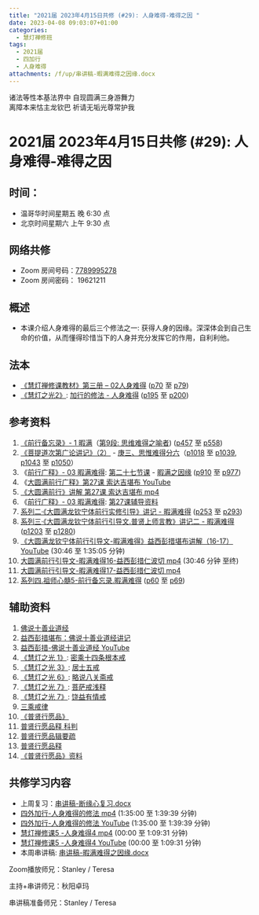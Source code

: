```yaml
---
title: "2021届 2023年4月15日共修 (#29): 人身难得-难得之因 "
date: 2023-04-08 09:03:07+01:00
categories:
  - 慧灯禅修班
tags:
  - 2021届
  - 四加行
  - 人身难得
attachments: /f/up/串讲稿-暇满难得之因缘.docx
---
```

<!--StartFragment-->

诸法等性本基法界中 自现圆满三身游舞力\
离障本来怙主龙钦巴 祈请无垢光尊常护我

# 2021届 2023年4月15日共修 (#29): 人身难得-难得之因

## 时间：

* 温哥华时间星期五 晚 6:30 点
* 北京时间星期六 上午 9:30 点

## 网络共修

* Zoom 房间号码：[7789995278](https://us02web.zoom.us/j/7789995278?pwd=VjZmbWJFY2k2K0E5RVB2cTNIQmhqUT09)
* Zoom 房间密码： 19621211

## 概述

* 本课介绍人身难得的最后三个修法之一: 获得人身的因缘。深深体会到自己生命的价值，从而懂得珍惜当下的人身并充分发挥它的作用，自利利他。

## 法本

* [《](https://huidengchanxiu.net/refs/qxgs/qxgs-03xm)[慧灯禅修课教材](https://huidengchanxiu.net/books/b3/3-02)[》](https://huidengchanxiu.net/books/dymqx/#%E4%B8%80%E6%9A%87%E6%BB%A1%E9%9A%BE%E5%BE%97)[第三册 – 02人身难得](https://huidengchanxiu.net/books/b3/3-02) ([p70](https://huidengchanxiu.net/books/b3/3-02/#p70) 至 [p79](https://huidengchanxiu.net/books/b3/3-02/#p79))
* [《慧灯之光2》](https://huidengchanxiu.net/refs/hdzg/02): [加行的修法 - 人身难得](https://huidengchanxiu.net/refs/hdzg/02#%E5%8A%A0%E8%A1%8C%E7%9A%84%E4%BF%AE%E6%B3%95------%E4%BA%BA%E8%BA%AB%E9%9A%BE%E5%BE%97) ([p195](https://huidengchanxiu.net/refs/hdzg/02/#p195) 至 [p200](https://huidengchanxiu.net/refs/hdzg/02/#p200))

## 参考资料

1. [《前行备忘录》- 1 暇满](https://huidengchanxiu.net/refs/qxbwl/qxxl4-01xm)（[第9段: 思维难得之喻者](https://huidengchanxiu.net/refs/qxbwl/qxxl4-01xm/#%E6%80%9D%E7%BB%B4%E9%9A%BE%E5%BE%97%E4%B9%8B%E5%96%BB%E8%80%85%E4%BE%9D%E7%AA%8D%E8%AF%80%E4%B9%8B%E8%A7%84%E9%A6%96%E5%85%88%E9%9C%80%E8%A6%81%E7%94%B1%E5%9B%A0%E9%97%A8%E6%80%9D%E7%BB%B4%E9%9A%BE%E5%BE%97)) ([p457](https://huidengchanxiu.net/refs/qxbwl/qxxl4-01xm/#p457) 至 [p558](https://huidengchanxiu.net/refs/qxbwl/qxxl4-01xm/#p558))
2. [《菩提道次第广论讲记》（2）](https://huidengchanxiu.net/refs/ptdcdgl/2) - [庚三、思惟难得分六](https://huidengchanxiu.net/refs/ptdcdgl/2/#%E5%BA%9A%E4%B8%89%E6%80%9D%E6%83%9F%E9%9A%BE%E5%BE%97%E5%88%86%E5%85%AD-%E9%9A%BE%E5%BE%97%E4%B9%8B%E5%96%BB--%E9%9A%BE%E5%BE%97%E4%B9%8B%E7%90%86--%E6%80%9D%E5%B7%B2%E5%8A%9D%E5%8F%96%E5%BF%83%E8%A6%81--%E5%A6%82%E6%98%AF%E6%80%9D%E6%83%9F%E4%B9%8B%E4%BF%AE%E9%87%8F--%E5%85%B7%E6%9C%89%E5%9B%9B%E7%A7%8D%E5%B7%AE%E5%88%AB%E4%BF%AE%E8%A1%8C%E4%B9%8B%E7%9B%B8--%E5%8A%A3%E6%85%A7%E8%80%85%E5%B0%86%E6%8A%A4%E4%BF%AE%E4%B9%A0%E4%B9%8B%E7%9B%B8)（[p1018](https://huidengchanxiu.net/refs/ptdcdgl/2/#p1018) 至 [p1039](https://huidengchanxiu.net/refs/ptdcdgl/2/#p1039), [p1043](https://huidengchanxiu.net/refs/ptdcdgl/2/#p1043) 至 [p1050](https://huidengchanxiu.net/refs/ptdcdgl/2/#p1050)）
3. 《[前行广释》- 03 暇满难得](https://huidengchanxiu.net/refs/qxgs/qxgs-03xm): [第二十七节课](https://huidengchanxiu.net/refs/qxgs/qxgs-03xm/#%E7%AC%AC%E4%BA%8C%E5%8D%81%E4%B8%83%E8%8A%82%E8%AF%BE) - [暇满之因缘](https://huidengchanxiu.net/refs/qxgs/qxgs-03xm/#%E6%9A%87%E6%BB%A1%E4%B9%8B%E5%9B%A0%E7%BC%98) ([p910](https://huidengchanxiu.net/refs/qxgs/qxgs-03xm/#p910) 至 [p977](https://huidengchanxiu.net/refs/qxgs/qxgs-03xm/#p977))
4. 《[大圆满前行广释》第27课 索达吉堪布 YouTube](https://www.youtube.com/watch?v=rk_g_e0zyS8)
5. [《大圆满前行》讲解 第27课 索达吉堪布 mp4](https://s3.ca-central-1.wasabisys.com/hddata/f.huidengchanxiu.net/jmy/007-%e5%a4%a7%e5%9c%86%e6%bb%a1%e5%89%8d%e8%a1%8c%e5%b9%bf%e9%87%8a/007-%e5%89%8d%e8%a1%8c%e5%b9%bf%e9%87%8a%e8%a7%86%e9%a2%91/%e3%80%8a%e5%a4%a7%e5%9c%86%e6%bb%a1%e5%89%8d%e8%a1%8c%e3%80%8b%e8%ae%b2%e8%a7%a3%e7%ac%ac27%e8%af%be.mp4)
6. 《[前行广释》- 03 暇满难得](https://huidengchanxiu.net/refs/qxgs/fudao/qxgsfd-03xm): [第27课辅导资料](https://huidengchanxiu.net/refs/qxgs/fudao/qxgsfd-03xm/#%E5%89%8D%E8%A1%8C%E5%B9%BF%E9%87%8A%E7%AC%AC27%E8%AF%BE%E8%BE%85%E5%AF%BC%E8%B5%84%E6%96%99)
7. [系列二·《大圆满龙钦宁体前行实修引导》讲记 - 暇满难得](https://huidengchanxiu.net/refs/xmfw/s2-sxyd1-xmnd) ([p253](https://huidengchanxiu.net/refs/xmfw/s2-sxyd1-xmnd/#p253) 至 [p293](https://huidengchanxiu.net/refs/xmfw/s2-sxyd1-xmnd/#p293))
8. [系列三·《大圆满龙钦宁体前行引导文.普贤上师言教》讲记二 - 暇满难得](https://huidengchanxiu.net/refs/xmfw/s3-ydw2-xmnd) ([p1203](https://huidengchanxiu.net/refs/xmfw/s3-ydw2-xmnd/#p1203) 至 [p1280](https://huidengchanxiu.net/refs/xmfw/s3-ydw2-xmnd/#p1280))
9. [《大圆满龙钦宁体前行引导文-暇满难得》益西彭措堪布讲解（16-17）YouTube](https://www.youtube.com/watch?v=vk3FuPC-eSY&list=PLvhysUtdbxCAKDBe4N20fTCJrrn_T2MkW&index=12) (30:46 至 1:35:05 分钟)
10. [大圆满前行引导文-暇满难得16-益西彭措仁波切 mp4](https://s3.ca-central-1.wasabisys.com/hddata/f.huidengchanxiu.net/jmy/xmfw/s3/02/%e5%89%8d%e8%a1%8c%e5%bc%95%e5%af%bc%e6%96%87-%e6%9a%87%e6%bb%a1%e9%9a%be%e5%be%9716.mp4) (30:46 分钟 至终)
11. [大圆满前行引导文-暇满难得17-益西彭措仁波切 mp4](https://s3.ca-central-1.wasabisys.com/hddata/f.huidengchanxiu.net/jmy/xmfw/s3/02/%e5%89%8d%e8%a1%8c%e5%bc%95%e5%af%bc%e6%96%87-%e6%9a%87%e6%bb%a1%e9%9a%be%e5%be%9717.mp4) 
12. [系列四.祖师心髓5-前行备忘录.暇满难得](https://huidengchanxiu.net/refs/xmfw/s4-zsxs5-qxbwl-xmnd) ([p60](https://huidengchanxiu.net/refs/xmfw/s4-zsxs5-qxbwl-xmnd/#p60) 至 [p69](https://huidengchanxiu.net/refs/xmfw/s4-zsxs5-qxbwl-xmnd/#p69))

<!--StartFragment-->

## 辅助资料

<!--EndFragment-->

1. [佛说十善业道经](https://baike.baidu.com/item/%E4%BD%9B%E8%AF%B4%E5%8D%81%E5%96%84%E4%B8%9A%E9%81%93%E7%BB%8F/454918)
2. [益西彭措堪布：佛说十善业道经讲记](/f/up/益西彭措堪布：佛说十善业道经讲记.docx)
3. [益西彭措-佛说十善业道经 YouTube](https://www.youtube.com/playlist?list=PLtEwQduXGXhQlDVG4Pu7HCO2Vw3BgZWpb)
4. [《慧灯之光 1》](https://s3.ca-central-1.wasabisys.com/hddata/f.huidengchanxiu.net/refs/hdzg/01): [密乘十四条根本戒](https://s3.ca-central-1.wasabisys.com/hddata/f.huidengchanxiu.net/refs/hdzg/01#%E5%AF%86%E4%B9%98%E5%8D%81%E5%9B%9B%E6%9D%A1%E6%A0%B9%E6%9C%AC%E6%88%92)
5. [《慧灯之光 3》](https://s3.ca-central-1.wasabisys.com/hddata/f.huidengchanxiu.net/refs/hdzg/03): [居士五戒](https://s3.ca-central-1.wasabisys.com/hddata/f.huidengchanxiu.net/refs/hdzg/03#%E5%B1%85%E5%A3%AB%E4%BA%94%E6%88%92)[](https://s3.ca-central-1.wasabisys.com/hddata/f.huidengchanxiu.net/refs/hdzg/07)
6. [《慧灯之光 6》](https://s3.ca-central-1.wasabisys.com/hddata/f.huidengchanxiu.net/refs/hdzg/06): [略说八关斋戒](https://s3.ca-central-1.wasabisys.com/hddata/f.huidengchanxiu.net/refs/hdzg/06#%E7%95%A5%E8%AF%B4%E5%85%AB%E5%85%B3%E6%96%8B%E6%88%92)
7. [《慧灯之光 7》](https://s3.ca-central-1.wasabisys.com/hddata/f.huidengchanxiu.net/refs/hdzg/07): [菩萨戒浅释](https://s3.ca-central-1.wasabisys.com/hddata/f.huidengchanxiu.net/refs/hdzg/07/#%E8%8F%A9%E8%90%A8%E6%88%92%E6%B5%85%E9%87%8A)
8. [《慧灯之光 7》](https://s3.ca-central-1.wasabisys.com/hddata/f.huidengchanxiu.net/refs/hdzg/07): [饶益有情戒](https://s3.ca-central-1.wasabisys.com/hddata/f.huidengchanxiu.net/refs/hdzg/08/#%E9%A5%B6%E7%9B%8A%E6%9C%89%E6%83%85%E6%88%92)
9. [三乘戒律](https://fohuifayu.com/index.php/huideng-jiangtang/sancheng-jielv)
10. [《普贤行愿品》](https://mingguang.im/reading/%E6%99%AE%E8%B4%A4%E8%A1%8C%E6%84%BF%E5%93%81)
11. [普贤行愿品释 科判](https://www.kepanhuizong.org/doku.php?id=a_3_07_2_%E6%99%AE%E8%B4%A4%E8%A1%8C%E6%84%BF%E5%93%81%E9%87%8A)
12. [普贤行愿品辑要疏](https://www.kepanhuizong.org/doku.php?id=b_8_07_%E6%99%AE%E8%B4%A4%E8%A1%8C%E6%84%BF%E5%93%81%E8%BE%91%E8%A6%81%E7%96%8F "b_8_07\_普贤行愿品辑要疏")
13. [普贤行愿品释](https://www.kepanhuizong.org/doku.php?id=b_8_09_%E6%99%AE%E8%B4%A4%E8%A1%8C%E6%84%BF%E5%93%81%E9%87%8A "b_8_09\_普贤行愿品释")
14. [《普贤行愿品》资料](https://www.riyuebianzhao.com/%E9%AB%98%E7%BA%A7/%E4%BF%AE%E5%BF%83/%E6%99%AE%E8%B4%A4%E8%A1%8C%E6%84%BF%E5%93%81)

## **共修学习内容**

* 上周复习：[串讲稿-断缘心复习.docx](https://www.huidengvan.com/f/up/%E4%B8%B2%E8%AE%B2%E7%A8%BF-%E6%96%AD%E7%BC%98%E5%BF%83%E5%A4%8D%E4%B9%A0.docx)
* [四外加行-人身难得的修法 mp4](https://fohuifayu.com/index.php/huideng-jiangtang/fofa-jianxiu/chuli-xin/460-l11032) (1:35:00 至 1:39:39 分钟)
* [四外加行-人身难得的修法 YouTube](https://www.youtube.com/watch?v=nqJ98np1ITQ&t=9s) (1:35:00 至 1:39:39 分钟)
* [慧灯禅修课5 -人身难得4 mp4](https://s3.ca-central-1.wasabisys.com/hddata/f.huidengchanxiu.net/jmy/%e6%85%a7%e7%81%af%e7%a6%85%e4%bf%ae%e8%af%be/%e6%85%a7%e7%81%af%e7%a6%85%e4%bf%ae%e8%af%be%e7%ac%ac%e4%b8%89%e5%86%8c/02-4%20%e6%85%a7%e7%81%af%e7%a6%85%e4%bf%ae%e8%af%be5%20%e4%ba%ba%e8%ba%ab%e9%9a%be%e5%be%974.mp4) (00:00 至 1:09:31 分钟)
* [慧灯禅修课5 -人身难得4 YouTube](https://www.youtube.com/watch?v=3N2nzOrR5vs&list=PLQU9iXcMduTfoo8rKZhj69k-OOas8C1Of&index=6) (00:00 至 1:09:31 分钟)
* 本周串讲稿: [](https://www.huidengvan.com/f/up/%E4%B8%B2%E8%AE%B2%E7%A8%BF-%E6%96%AD%E7%BC%98%E5%BF%83%E5%A4%8D%E4%B9%A0.docx)[串讲稿-暇满难得之因缘.docx](/f/up/串讲稿-暇满难得之因缘.docx)

Zoom播放师兄：Stanley / Teresa

主持+串讲师兄：秋阳卓玛

串讲稿准备师兄：Stanley / Teresa

<!--EndFragment-->